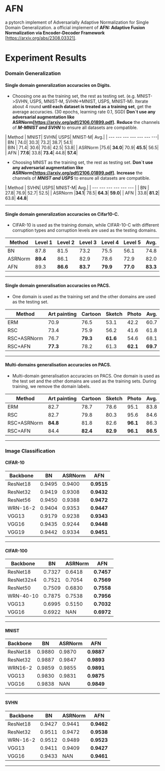 # AFN
a pytorch implement of Adversarially Adaptive Normalization for Single Domain Generalization.
a official implement of **AFN: Adaptive Fusion Normalization via Encoder-Decoder Framework** [https://arxiv.org/abs/2308.03321].

# Experiment Results
### Domain Generalization

#### Single domain generalization accuracies on Digits.  
- Choosing one as the training set, the rest as testing set. (e.g. MNIST->SVHN, USPS, MNIST-M, SVHN->MNIST, USPS, MNIST-M). Iterate about 4 round **until each dataset is treated as a training set**, get the average accuracies. (30 epochs, learning rate 0.1, SGD)
**Don`t use any adversarial augmentation like ASRNorm[https://arxiv.org/pdf/2106.01899.pdf].** **Reduce** the channels of ***M-MNIST and SVHN*** to ensure all datasets are compatible.

|  Method  | MNIST| SVHN| USPS| MNIST-M| Avg.|
| ---  ---  ---  --- --- --- ---|  
|  BN  | 74.0| 30.3| 73.2| 38.7| 54.1|  
|  BIN  | 71.4| 30.6| 70.6| 42.5| 53.8| 
|  ASRNorm  |75.6| **34.0**| 70.9| **45.5**| 56.5|
|  AFN  | **77.6**| 33.8| **73.4**| 44.8| **57.4**|


- Choosing MNIST as the training set, the rest as testing set. **Don`t use any adversarial augmentation like ASRNorm[https://arxiv.org/pdf/2106.01899.pdf].** **Increase** the channels of ***MNIST and USPS*** to ensure all datasets are compatible.

|  Method | SVHN| USPS| MNIST-M| Avg.|
| ---  ---  ---  --- --- --- |
|  BN  | 27.8| 76.9| 52.7| 52.5| 
|  ASRNorm  |**34.1**| 78.5| **64.3**| **59.0**| 
|  AFN  | 33.8| **81.2**| 63.8| **44.8**| 

------------
#### Single domain generalization accuracies on Cifar10-C.
- CIFAR-10 is used as the training domain, while CIFAR-10-C with 
different corruption types and corruption levels are used as the testing 
domains.

|   Method| Level 1  | Level 2  | Level 3   | Level 4  | Level 5   |  Avg. |
| ------------ | ------------ | ------------ | ------------ | ------------ | ------------ | ------------ |
|  BN |  87.8 | 81.5  | 73.2  | 75.5  | 56.1  | 74.8  |
|   ASRNorm|  **89.4** | 86.1  | 82.9  | 78.6  | 72.9  | 82.0  |
|   AFN| 89.3  |**86.6**   |**83.7**   | **79.9**  | **77.0**  | **83.3**  |

------------

#### Single domain generalisation accuracies on PACS. 
- One domain is used as the training set and the other domains are used as the testing set.

|   Method|  Art painting | Cartoon  | Sketch  | Photo  |  Avg. |
| ------------ | ------------ | ------------ | ------------ | ------------ | ------------ |
|  ERM | 70.9  | 76.5  | 53.1  |  42.2 |  60.7 |
| RSC  |  73.4 |  75.9 | 56.2  | 41.6  | 61.8  |
|  RSC+ASRNorm | 76.7  | **79.3**  | **61.6**  | 54.6  | 68.1  |
|  RSC+AFN | **77.3**  | 78.2  | 61.3  | **62.1**  | **69.7**  |


------------
#### Multi-domains generalisation accuracies on PACS. 
- Multi-domain generalisation accuracies on PACS. One domain is used as the test set and the other domains are used as the training sets. During training, we remove the domain labels.

|   Method|  Art painting | Cartoon  | Sketch  | Photo  |  Avg. |
| ------------ | ------------ | ------------ | ------------ | ------------ | ------------ |
|  ERM | 82.7  | 78.7  | 78.6  |  95.1 |  83.8 |
| RSC  |  82.7 |  79.8 | 80.3  | 95.6  | 84.6  |
|  RSC+ASRNorm | **84.8** | 81.8 | 82.6  | **96.1**  | 86.3  |
|  RSC+AFN | 84.4  | **82.4** | **82.9** | **96.1**  | **86.5**  |

------------


### Image Classification

#### CIFAR-10
|  Backbone | BN  | ASRNorm  | AFN  |
| ------------ | ------------ | ------------ | ------------ |
|ResNet18   | 0.9495  | 0.9400  | **0.9515**  |
|ResNet32 | 0.9419  | 0.9308  | **0.9432**  |
|ResNet56 | 0.9450  | 0.9388  | **0.9472**  |
| WRN-16-2  | 0.9404  | 0.9353  | **0.9447**  |
| VGG13  |  0.9179 |  0.9238 | **0.9343**  |
| VGG16  | 0.9435  | 0.9244  | **0.9448**  |
| VGG19  | 0.9442  | 0.9334  | **0.9451**  |


------------

#### CIFAR-100
|  Backbone | BN  | ASRNorm  | AFN  |
| ------------ | ------------ | ------------ | ------------ |
|ResNet18   | 0.7327  | 0.6418  | **0.7457**  |
|ResNet32x4 | 0.7521  | 0.7054  | **0.7569**  |
|ResNet50 | 0.7509  | 0.6830  | **0.7558**  |
| WRN-40-10  | 0.7875  | 0.7538  | **0.7956**  |
| VGG13  |  0.6995 |  0.5150 | **0.7032**  |
| VGG16  | 0.6922  | NAN  | **0.6972**  |

------------

#### MNIST
|  Backbone | BN  | ASRNorm  | AFN  |
| ------------ | ------------ | ------------ | ------------ |
|ResNet18   | 0.9880  | 0.9870  | **0.9887**  |
|ResNet32 | 0.9887  | 0.9847  | **0.9893**  |
|WRN16-2 | 0.9859  | 0.9855  | **0.9891**  |
| VGG13  |  0.9830 |  0.9831 | **0.9875**  |
| VGG16  | 0.9838  | NAN  | **0.9849**  |


------------

#### SVHN
|  Backbone | BN  | ASRNorm  | AFN  |
| ------------ | ------------ | ------------ | ------------ |
|ResNet18   | 0.9427  | 0.9441  | **0.9462**  |
|ResNet32| 0.9511  | 0.9472 | **0.9538**  |
| WRN-16-2  | 0.9512  | 0.9489 | **0.9523**  |
| VGG13  |  0.9411 |  0.9409 | **0.9427**  |
| VGG16  | 0.9433  | NAN  | **0.9461**  |

------------















